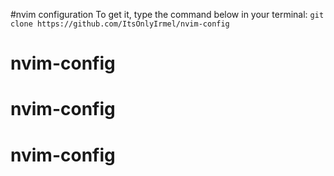 #nvim configuration
To get it, type the command below in your terminal:
`git clone https://github.com/ItsOnlyIrmel/nvim-config`
# nvim-config
# nvim-config
# nvim-config
